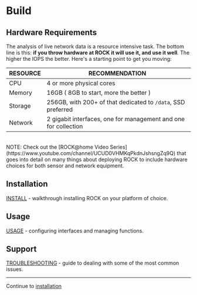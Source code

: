 # Build

## Hardware Requirements

The analysis of live network data is a resource intensive task.  The bottom line is this: **if you throw hardware at ROCK it will use it, and use it well**. The higher the IOPS the better.  Here's a starting point to get you moving:    

|   RESOURCE  |     RECOMMENDATION |
| ----------- | ------------------ |
| CPU         | 4 or more physical cores |
| Memory      | 16GB ( 8GB to start, more the better ) |
| Storage     | 256GB, with 200+ of that dedicated to `/data`, SSD preferred |
| Network     | 2 gigabit interfaces, one for management and one for collection |
<br>
NOTE: Check out the [ROCK@home Video Series](https://www.youtube.com/channel/UCUD0VHMKqPkdnJshsngZq9Q) that goes into detail on many things about deploying ROCK to include hardware choices for both sensor and network equipment.

<!-- A more in-depth hardware guide can also be found in the [development](../dev/index.md) section.   -->


## Installation

[INSTALL](install.md) - walkthrough installing ROCK on your platform of choice.

## Usage

[USAGE](usage.md) - configuring interfaces and managing functions.

## Support

[TROUBLESHOOTING](support.md) - guide to dealing with some of the most common issues.

---

Continue to [installation](install.md)  
